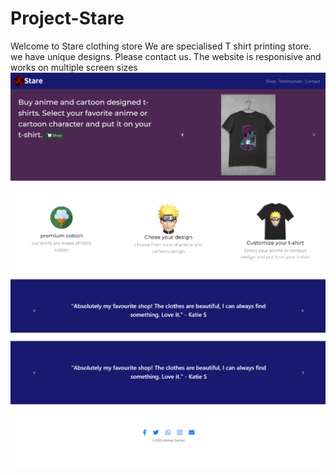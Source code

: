 # Project-Stare
Welcome to Stare clothing store
We are specialised T shirt printing store. we have unique designs. Please contact us.
The website is responisive and works on multiple screen sizes
![image](Images/Screenshot%201%20png.png)
![image](Images/Screenshot%202.png)
![image](Images/Screenshot%203.png)
